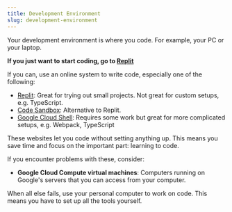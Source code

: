 ```yaml
---
title: Development Environment
slug: development-environment
---
```


Your development environment is where you code. For example, your PC or your
laptop.

**If you just want to start coding, go to [Replit]**

If you can, use an online system to write code, especially one of the following:

* [Replit][replit]: Great for trying out small projects. Not great for custom
setups, e.g. TypeScript.
* [Code Sandbox][code-sandbox]: Alternative to Replit.
* [Google Cloud Shell][google-cloud-shell]: Requires some work but great for
more complicated setups, e.g. Webpack, TypeScript

[replit]: https://replit.com/
[code-sandbox]: https://codesandbox.io/
[google-cloud-shell]: https://cloud.google.com/shell/

These websites let you code without setting anything up. This means you save
time and focus on the important part: learning to code.

If you encounter problems with these, consider:

* **Google Cloud Compute virtual machines**: Computers running on Google's
servers that you can access from your computer.

When all else fails, use your personal computer to work on code. This means you
have to set up all the tools yourself.
